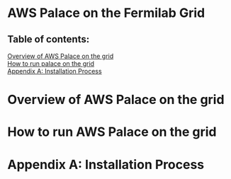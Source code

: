 # AWS Palace on the Fermilab Grid

## Table of contents: 
[Overview of AWS Palace on the grid](#overview-of-aws-palace-on-the-grid)\
[How to run palace on the grid](#how-to-run-palace-on-the-grid)\
[Appendix A: Installation Process](#appendix-a:-installation-process)

# Overview of AWS Palace on the grid
# How to run AWS Palace on the grid
# Appendix A: Installation Process 

